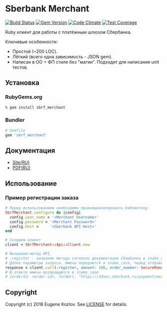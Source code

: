 # Sberbank Merchant

[![Build Status](https://travis-ci.org/abstractart/sbrf_merchant.svg?branch=master)](https://travis-ci.org/abstractart/sbrf_merchant)
[![Gem Version](https://badge.fury.io/rb/sbrf_merchant.svg)](https://badge.fury.io/rb/sbrf_merchant)
[![Code Climate](https://codeclimate.com/github/abstractart/sbrf_merchant/badges/gpa.svg
)](https://codeclimate.com/github/abstractart/sbrf_merchant)
[![Test Coverage](https://api.codeclimate.com/v1/badges/db86deaba446bac68ae1/test_coverage)](https://codeclimate.com/github/abstractart/sbrf_merchant/test_coverage)

Ruby клиент для работы с платёжным шлюзом Сбербанка.

Ключевые особенности:
- Простой (~200 LOC).
- Лёгкий (всего одна зависимость - JSON gem).
- Написан в ОО + ФП стиле без "магии". Подходит для написания unit тестов.

## Установка

### RubyGems.org ###

```sh
% gem install sbrf_merchant
```

### Bundler ###

```ruby
# Gemfile
gem 'sbrf_merchant'
```
## Документация
- [Site(RU)](https://securepayments.sberbank.ru/wiki/doku.php/integration:api:start)
- [PDF(RU)](http://cs.petrsu.ru/~vadim/sd2018/Merchant-Manual-SBRF.pdf)

## Использование
### Пример регистрации заказа
```ruby
# Перед использованием необходимо проинициализировать библиотеку.
SbrfMerchant.configure do |config|
  config.user_name = '<Merchant Username>'
  config.password = '<Merchant Password>'
  config.host =     '<Sberbank API Host>'
end

# Cоздаем клиент
client = SbrfMerchant::Api::Client.new

# Вызываем метод API.
# :register - название метода согласно документации Cбербанка в snake_case.
# Далее параметры запроса. Имена передаются в snake_case, перед отправкой запроса все параметры приведутся к camelCase.
response = client.call(:register, amount: 100, order_number: SecureRandom.hex, return_url: 'localhost:3000')
# В ответе имена возвращаются в snake_case
# {orderId: <order-id>, formUrl: "https://3dsec.sberbank.ru/payment/merchants/sbersafe/payment_ru.html?mdOrder=<order-id>"}

```
## Copyright
Copyright (c) 2018 Eugene Kozlov. See [LICENSE][] for details.

[license]: LICENSE.md
